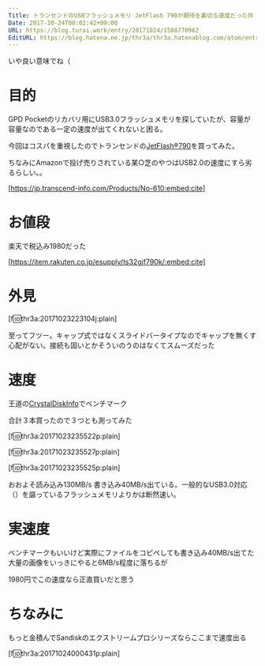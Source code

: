 ```yaml
---
Title: トランセンドのUSBフラッシュメモリ JetFlash 790が期待を裏切る速度だった件
Date: 2017-10-24T00:02:42+09:00
URL: https://blog.turai.work/entry/20171024/1508770962
EditURL: https://blog.hatena.ne.jp/thr3a/thr3a.hatenablog.com/atom/entry/8599973812310732461
---
```


いや良い意味でね（

# 目的

GPD Pocketのリカバリ用にUSB3.0フラッシュメモリを探していたが、容量が容量なのである一定の速度が出てくれないと困る。

今回はコスパを重視したのでトランセンドの[JetFlash®790](https://jp.transcend-info.com/Products/No-610)を買ってみた。

ちなみにAmazonで投げ売りされている某○芝のやつはUSB2.0の速度にすら劣るらしい。。

[https://jp.transcend-info.com/Products/No-610:embed:cite]

# お値段

楽天で税込み1980だった

[https://item.rakuten.co.jp/esupply/ts32gjf790k/:embed:cite]

# 外見

[f:id:thr3a:20171023223104j:plain]

至ってフツー。キャップ式ではなくスライドバータイプなのでキャップを無くす心配がない。接続も固いとかそういのうのはなくてスムーズだった

# 速度

王道の[CrystalDiskInfo](https://crystalmark.info/software/CrystalDiskInfo/)でベンチマーク

合計３本買ったので３つとも測ってみた

[f:id:thr3a:20171023235522p:plain]

[f:id:thr3a:20171023235527p:plain]

[f:id:thr3a:20171023235525p:plain]

おおよそ読み込み130MB/s 書き込み40MB/s出ている。一般的なUSB3.0対応（）を謳っているフラッシュメモリよりかは断然速い。

# 実速度

ベンチマークもいいけど実際にファイルをコピペしても書き込み40MB/s出てた　大量の画像をいっきにやると6MB/s程度に落ちるが

1980円でこの速度なら正直買いだと思う　

# ちなみに

もっと金積んでSandiskのエクストリームプロシリーズならここまで速度出る

[f:id:thr3a:20171024000431p:plain]
